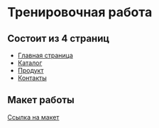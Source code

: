 <h1>Тренировочная работа</h1>

<h2>Состоит из 4 страниц</h2>
<ul>
  <li><a href="https://romasereda.github.io/OJJO/index.html">Главная страница</a></li>
  <li><a href="https://romasereda.github.io/OJJO/catalog.html">Каталог</a></li>
  <li><a href="https://romasereda.github.io/OJJO/product.html">Продукт</a></li>
  <li><a href="https://romasereda.github.io/OJJO/contacts.html">Контакты</a></li>
</ul>

<h2>Макет работы</h2>
<a href="https://www.figma.com/file/gYAEcIy0N9RaE0L5rsxlR8/Templates-%2316.-More-on-Figma.info?node-id=0%3A1">Ссылка на макет</a>
